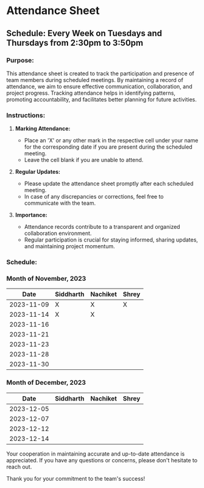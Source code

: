 # Attendance Sheet

## Schedule: Every Week on Tuesdays and Thursdays from 2:30pm to 3:50pm

### Purpose:
This attendance sheet is created to track the participation and presence of team members during scheduled meetings. By maintaining a record of attendance, we aim to ensure effective communication, collaboration, and project progress. Tracking attendance helps in identifying patterns, promoting accountability, and facilitates better planning for future activities.

### Instructions:

1. **Marking Attendance:**
   - Place an 'X' or any other mark in the respective cell under your name for the corresponding date if you are present during the scheduled meeting.
   - Leave the cell blank if you are unable to attend.

2. **Regular Updates:**
   - Please update the attendance sheet promptly after each scheduled meeting.
   - In case of any discrepancies or corrections, feel free to communicate with the team.

3. **Importance:**
   - Attendance records contribute to a transparent and organized collaboration environment.
   - Regular participation is crucial for staying informed, sharing updates, and maintaining project momentum.

### Schedule:

### Month of November, 2023

| Date       |  Siddharth | Nachiket | Shrey |
|------------|------------|----------|-------|
| 2023-11-09 |       X    |  X       |  X    |
| 2023-11-14 |       X    |  X       |       |
| 2023-11-16 |            |          |       |
| 2023-11-21 |            |          |       |
| 2023-11-23 |            |          |       |
| 2023-11-28 |            |          |       |
| 2023-11-30 |            |          |       |


### Month of December, 2023

| Date       |  Siddharth | Nachiket | Shrey |
|------------|------------|----------|-------|
| 2023-12-05 |            |          |       |
| 2023-12-07 |            |          |       |
| 2023-12-12 |            |          |       |
| 2023-12-14 |            |          |       |


Your cooperation in maintaining accurate and up-to-date attendance is appreciated. If you have any questions or concerns, please don't hesitate to reach out.

Thank you for your commitment to the team's success!
